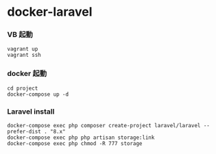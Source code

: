 # docker-laravel

### VB 起動

```
vagrant up
vagrant ssh
```

### docker 起動

```
cd project
docker-compose up -d
```

### Laravel install

```
docker-compose exec php composer create-project laravel/laravel --prefer-dist . "8.x"
docker-compose exec php php artisan storage:link
docker-compose exec php chmod -R 777 storage
```